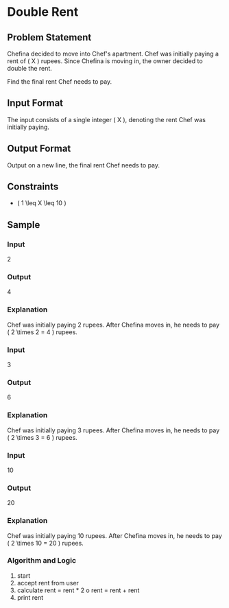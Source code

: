 # Double Rent

## Problem Statement
Chefina decided to move into Chef's apartment. Chef was initially paying a rent of \( X \) rupees. Since Chefina is moving in, the owner decided to double the rent.

Find the final rent Chef needs to pay.

## Input Format
The input consists of a single integer \( X \), denoting the rent Chef was initially paying.

## Output Format
Output on a new line, the final rent Chef needs to pay.

## Constraints
- \( 1 \leq X \leq 10 \)

## Sample

### Input
2

### Output
4

### Explanation
Chef was initially paying 2 rupees. After Chefina moves in, he needs to pay \( 2 \times 2 = 4 \) rupees.

### Input
3

### Output
6

### Explanation
Chef was initially paying 3 rupees. After Chefina moves in, he needs to pay \( 2 \times 3 = 6 \) rupees.

### Input
10

### Output
20

### Explanation
Chef was initially paying 10 rupees. After Chefina moves in, he needs to pay \( 2 \times 10 = 20 \) rupees.


### Algorithm and Logic

1. start
2. accept rent from user
3. calculate rent = rent * 2 o rent = rent + rent
4. print rent
